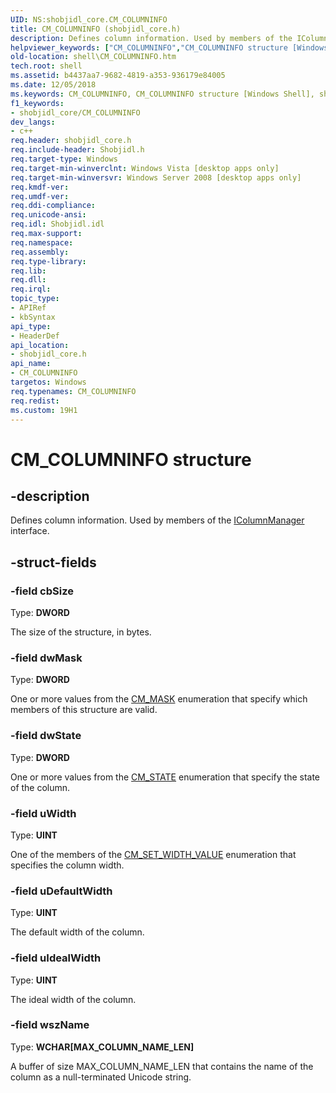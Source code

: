 ```yaml
---
UID: NS:shobjidl_core.CM_COLUMNINFO
title: CM_COLUMNINFO (shobjidl_core.h)
description: Defines column information. Used by members of the IColumnManager interface.
helpviewer_keywords: ["CM_COLUMNINFO","CM_COLUMNINFO structure [Windows Shell]","shell.CM_COLUMNINFO","shell_CM_COLUMNINFO","shobjidl_core/CM_COLUMNINFO"]
old-location: shell\CM_COLUMNINFO.htm
tech.root: shell
ms.assetid: b4437aa7-9682-4819-a353-936179e84005
ms.date: 12/05/2018
ms.keywords: CM_COLUMNINFO, CM_COLUMNINFO structure [Windows Shell], shell.CM_COLUMNINFO, shell_CM_COLUMNINFO, shobjidl_core/CM_COLUMNINFO
f1_keywords:
- shobjidl_core/CM_COLUMNINFO
dev_langs:
- c++
req.header: shobjidl_core.h
req.include-header: Shobjidl.h
req.target-type: Windows
req.target-min-winverclnt: Windows Vista [desktop apps only]
req.target-min-winversvr: Windows Server 2008 [desktop apps only]
req.kmdf-ver: 
req.umdf-ver: 
req.ddi-compliance: 
req.unicode-ansi: 
req.idl: Shobjidl.idl
req.max-support: 
req.namespace: 
req.assembly: 
req.type-library: 
req.lib: 
req.dll: 
req.irql: 
topic_type:
- APIRef
- kbSyntax
api_type:
- HeaderDef
api_location:
- shobjidl_core.h
api_name:
- CM_COLUMNINFO
targetos: Windows
req.typenames: CM_COLUMNINFO
req.redist: 
ms.custom: 19H1
---
```


# CM_COLUMNINFO structure


## -description


Defines column information. Used by members of the <a href="https://docs.microsoft.com/windows/desktop/api/shobjidl_core/nn-shobjidl_core-icolumnmanager">IColumnManager</a> interface.


## -struct-fields




### -field cbSize

Type: <b>DWORD</b>

The size of the structure, in bytes.


### -field dwMask

Type: <b>DWORD</b>

One or more values from the <a href="https://docs.microsoft.com/windows/desktop/api/shobjidl_core/ne-shobjidl_core-cm_mask">CM_MASK</a> enumeration that specify which members of this structure are valid.


### -field dwState

Type: <b>DWORD</b>

One or more values from the <a href="https://docs.microsoft.com/windows/desktop/api/shobjidl_core/ne-shobjidl_core-cm_state">CM_STATE</a> enumeration that specify the state of the column.


### -field uWidth

Type: <b>UINT</b>

One of the members of the <a href="https://docs.microsoft.com/windows/desktop/api/shobjidl_core/ne-shobjidl_core-cm_set_width_value">CM_SET_WIDTH_VALUE</a> enumeration that specifies the column width.


### -field uDefaultWidth

Type: <b>UINT</b>

The default width of the column.


### -field uIdealWidth

Type: <b>UINT</b>

The ideal width of the column.


### -field wszName

Type: <b>WCHAR[MAX_COLUMN_NAME_LEN]</b>

A buffer of size MAX_COLUMN_NAME_LEN that contains the name of the column as a null-terminated Unicode string.


